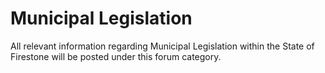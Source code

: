 # Municipal Legislation

All relevant information regarding Municipal Legislation within the State of Firestone will be posted under this forum category.
